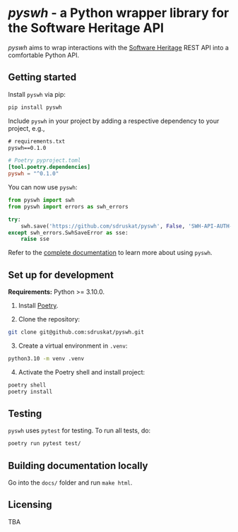 # *pyswh* - a Python wrapper library for the Software Heritage API

*pyswh* aims to wrap interactions with the [Software Heritage]() REST API into a comfortable Python API.

## Getting started

Install `pyswh` via pip:

```bash
pip install pyswh
```

Include `pyswh` in your project by adding a respective dependency to your project, e.g.,

```requirements.txt
# requirements.txt
pyswh==0.1.0
```

```toml
# Poetry pyproject.toml
[tool.poetry.dependencies]
pyswh = "^0.1.0"
```

You can now use `pyswh`:

```python
from pyswh import swh
from pyswh import errors as swh_errors

try:
    swh.save('https://github.com/sdruskat/pyswh', False, 'SWH-API-AUTH-TOKEN')
except swh_errors.SwhSaveError as sse:
    raise sse
```

Refer to the [complete documentation]() to learn more about using `pyswh`.

## Set up for development

**Requirements:** Python >= 3.10.0.

1. Install [Poetry](https://python-poetry.org).

2. Clone the repository:

```bash
git clone git@github.com:sdruskat/pyswh.git
```

3. Create a virtual environment in `.venv`:
```bash
python3.10 -m venv .venv 
```

4. Activate the Poetry shell and install project:

```bash
poetry shell
poetry install
```

## Testing

`pyswh` uses `pytest` for testing. To run all tests, do:

```bash
poetry run pytest test/
```

## Building documentation locally

Go into the `docs/` folder and run `make html`.

## Licensing

TBA
